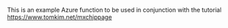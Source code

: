 This is an example Azure function to be used in conjunction with the tutorial https://www.tomkim.net/mxchippage  
